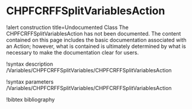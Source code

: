 <!-- MOOSE Documentation Stub: Remove this when content is added. -->

# CHPFCRFFSplitVariablesAction

!alert construction title=Undocumented Class
The CHPFCRFFSplitVariablesAction has not been documented. The content contained on this page
includes the basic documentation associated with an Action; however, what is contained is
ultimately determined by what is necessary to make the documentation clear for users.

!syntax description /Variables/CHPFCRFFSplitVariables/CHPFCRFFSplitVariablesAction

!syntax parameters /Variables/CHPFCRFFSplitVariables/CHPFCRFFSplitVariablesAction

!bibtex bibliography
